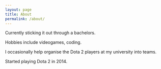 ```yaml
---
layout: page
title: About
permalink: /about/
---
```


Currently sticking it out through a bachelors.

Hobbies include videogames, coding.

I occasionally help organise the Dota 2 players at my university into teams.

Started playing Dota 2 in 2014.